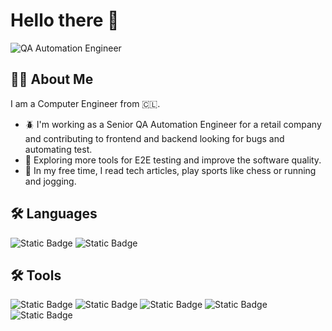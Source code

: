 # Hello there :metal:

![QA Automation Engineer](https://media.giphy.com/media/YRMb6dd7zprS00JdGZ/giphy.gif "QA Automation Engineer")

## :man_technologist: About Me

I am a Computer Engineer from :chile:.

- :beetle: I'm working as a Senior QA Automation Engineer for a retail company and contributing to frontend and backend looking for bugs and automating test.
- :seedling: Exploring more tools for E2E testing and improve the software quality.
- :city_sunrise: In my free time, I read tech articles, play sports like chess or running and jogging.

## :hammer_and_wrench: Languages

![Static Badge](https://img.shields.io/badge/python-tools?style=for-the-badge&logo=python&labelColor=white&color=%233776AB)
![Static Badge](https://img.shields.io/badge/javascript-tools?style=for-the-badge&logo=javascript&labelColor=white&color=%23F7DF1E)

## :hammer_and_wrench: Tools

![Static Badge](https://img.shields.io/badge/playwright-tools?style=social&logo=playwright&color=%232EAD33)
![Static Badge](https://img.shields.io/badge/webdriverio-tools?style=social&logo=webdriverio&color=%23EA5906)
![Static Badge](https://img.shields.io/badge/cypress-tools?style=social&logo=cypress&color=%2369D3A7)
![Static Badge](https://img.shields.io/badge/apachejmeter-tools?style=social&logo=apachejmeter&color=%23D22128)
![Static Badge](https://img.shields.io/badge/pytest-tools?style=social&logo=pytest&color=%230A9EDC)
